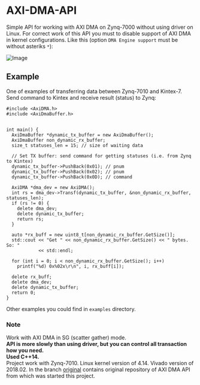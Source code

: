 # AXI-DMA-API
Simple API for working with AXI DMA on Zynq-7000 without using driver on Linux.
For correct work of this API you must to disable support of AXI DMA in kernel
configurations.
Like this (option `DMA Engine support` must be without asteriks `*`):

![Image](https://i.ibb.co/ZV7XDtm/ex1.png)


## Example
One of examples of transferring data between Zynq-7010 and Kintex-7.
Send command to Kintex and receive result (status) to Zynq:
```
#include <AxiDMA.h>
#include <AxiDmaBuffer.h>


int main() {
  AxiDmaBuffer *dynamic_tx_buffer = new AxiDmaBuffer();
  AxiDmaBuffer non_dynamic_rx_buffer;
  size_t statuses_len = 15; // size of waiting data

  // Set TX buffer: send command for getting statuses (i.e. from Zynq to Kintex)
  dynamic_tx_buffer->PushBack(0x01); // pnum
  dynamic_tx_buffer->PushBack(0x02); // pnum
  dynamic_tx_buffer->PushBack(0x0D); // command

  AxiDMA *dma_dev = new AxiDMA();
  int rs = dma_dev->Transf(dynamic_tx_buffer, &non_dynamic_rx_buffer, statuses_len);
  if (rs != 0) {
    delete dma_dev;
    delete dynamic_tx_buffer;
    return rs;
  }

  auto *rx_buff = new uint8_t[non_dynamic_rx_buffer.GetSize()];
  std::cout << "Get " << non_dynamic_rx_buffer.GetSize() << " bytes. So: "
            << std::endl;

  for (int i = 0; i < non_dynamic_rx_buffer.GetSize(); i++)
    printf("%d) 0x%02x\r\n", i, rx_buff[i]);

  delete rx_buff;
  delete dma_dev;
  delete dynamic_tx_buffer;
  return 0;
}
```

Other examples you could find in `examples` directory.

### Note
Work with AXI DMA in SG (scatter gather) mode.  
**API is more slowly than using driver, but you can control all transaction how you need.**  
**Used C++14.**  
Project work with Zynq-7010. Linux kernel version of 4.14. Vivado version of 2018.02.
In the branch [original](https://github.com/GOOD-Stuff/AXI-DMA-API/tree/original) contains original repository of AXI DMA API from which was started
this project.
